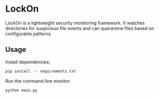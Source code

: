 # LockOn

LockOn is a lightweight security monitoring framework. It watches directories for
suspicious file events and can quarantine files based on configurable patterns.

## Usage

Install dependencies:
```bash
pip install -r requirements.txt
```

Run the command line monitor:
```bash
python main.py
```
